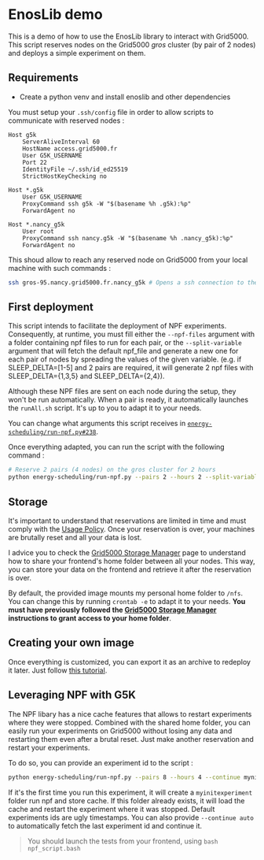 # EnosLib demo

This is a demo of how to use the EnosLib library to interact with Grid5000. This script reserves nodes on the Grid5000 *gros* cluster (by pair of 2 nodes) and deploys a simple experiment on them.

## Requirements

- Create a python venv and install enoslib and other dependencies 

You must setup your `.ssh/config` file in order to allow scripts to communicate with reserved nodes :

```
Host g5k
    ServerAliveInterval 60
    HostName access.grid5000.fr
    User G5K_USERNAME
    Port 22
    IdentityFile ~/.ssh/id_ed25519
    StrictHostKeyChecking no

Host *.g5k
    User G5K_USERNAME
    ProxyCommand ssh g5k -W "$(basename %h .g5k):%p"
    ForwardAgent no

Host *.nancy_g5k
    User root
    ProxyCommand ssh nancy.g5k -W "$(basename %h .nancy_g5k):%p"
    ForwardAgent no
```

This shoud allow to reach any reserved node on Grid5000 from your local machine with such commands :

```bash
ssh gros-95.nancy.grid5000.fr.nancy_g5k # Opens a ssh connection to the node called gros-95
```

## First deployment

This script intends to facilitate the deployment of NPF experiments. Consequently, at runtime, you must fill either the `--npf-files` argument with a folder containing npf files to run for each pair, or the `--split-variable` argument that will fetch the default npf_file and generate a new one for each pair of nodes by spreading the values of the given variable. (e.g. if SLEEP_DELTA=[1-5] and 2 pairs are required, it will generate 2 npf files with SLEEP_DELTA={1,3,5} and SLEEP_DELTA={2,4}).

Although these NPF files are sent on each node during the setup, they won't be run automatically. When a pair is ready, it automatically launches the `runAll.sh` script. It's up to you to adapt it to your needs.

You can change what arguments this script receives in [`energy-scheduling/run-npf.py#238`](energy-scheduling/run-npf.py#238).

Once everything adapted, you can run the script with the following command :

```bash
# Reserve 2 pairs (4 nodes) on the gros cluster for 2 hours
python energy-scheduling/run-npf.py --pairs 2 --hours 2 --split-variable SLEEP_DELTA
```
## Storage

It's important to understand that reservations are limited in time and must comply with the [Usage Policy](https://www.grid5000.fr/w/Grid5000:UsagePolicy). Once your reservation is over, your machines are brutally reset and all your data is lost.

I advice you to check the [Grid5000 Storage Manager](https://www.grid5000.fr/w/Storage_Manager) page to understand how to share your frontend's home folder between all your nodes. This way, you can store your data on the frontend and retrieve it after the reservation is over.

By default, the provided image mounts my personal home folder to `/nfs`. You can change this by running `crontab -e` to adapt it to your needs. **You must have previously followed the [Grid5000 Storage Manager](https://www.grid5000.fr/w/Storage_Manager) instructions to grant access to your home folder**.

## Creating your own image

Once everything is customized, you can export it as an archive to redeploy it later. Just follow [this tutorial](https://www.grid5000.fr/w/Environment_creation#Archive_the_environment_image).

## Leveraging NPF with G5K

The NPF libary has a nice cache features that allows to restart experiments where they were stopped. Combined with the shared home folder, you can easily run your experiments on Grid5000 without losing any data and restarting them even after a brutal reset. Just make another reservation and restart your experiments.

To do so, you can provide an experiment id to the script :

```bash
python energy-scheduling/run-npf.py --pairs 8 --hours 4 --continue myniceexperiment --split-variable SLEEP_DELTA
```

If it's the first time you run this experiment, it will create a `myinitexperiment` folder run npf and store cache. If this folder already exists, it will load the cache and restart the experiment where it was stopped. Default experiments ids are ugly timestamps. You can also provide `--continue auto` to automatically fetch the last experiment id and continue it.

> You should launch the tests from your frontend, using `bash npf_script.bash`